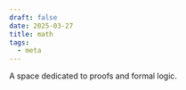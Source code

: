 ```yaml
---
draft: false
date: 2025-03-27
title: math
tags:
  - meta
---
```

A space dedicated to proofs and formal logic.